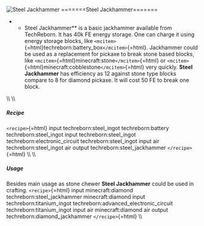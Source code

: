 ![Steel Jackhammer](/mods/techreborn/steel_jackhammer.png)
=======Steel Jackhammer=======

-   -   Steel Jackhammer** is a basic jackhammer available from
        TechReborn. It has 40k FE energy storage. One can charge it
        using energy storage blocks, like
        `<mcitem>`{=html}techreborn:battery_box`</mcitem>`{=html}.
        Jackhammer could be used as a replacement for pickaxe to break
        stone based blocks, like
        `<mcitem>`{=html}minecraft:stone`</mcitem>`{=html} or
        `<mcitem>`{=html}minecraft:cobblestone`</mcitem>`{=html} very
        quickly. **Steel Jackhammer** has efficiency as 12 against
        stone type blocks compare to 8 for diamond pickaxe. It will cost
        50 FE to break one block.

\\\\ \\\\

##### Recipe

`<recipe>`{=html} input techreborn:steel_ingot techreborn:battery
techreborn:steel_ingot input techreborn:steel_ingot
techreborn:electronic_circuit techreborn:steel_ingot input air
techreborn:steel_ingot air output techreborn:steel_jackhammer
`</recipe>`{=html} \\\\ \\\\

##### Usage

Besides main usage as stone chewer **Steel Jackhammer** could be
used in crafting. `<recipe>`{=html} input minecraft:diamond
techreborn:steel_jackhammer minecraft:diamond input
techreborn:titanium_ingot techreborn:advanced_electronic_circuit
techreborn:titanium_ingot input air minecraft:diamond air output
techreborn:diamond_jackhammer `</recipe>`{=html} \\\\
